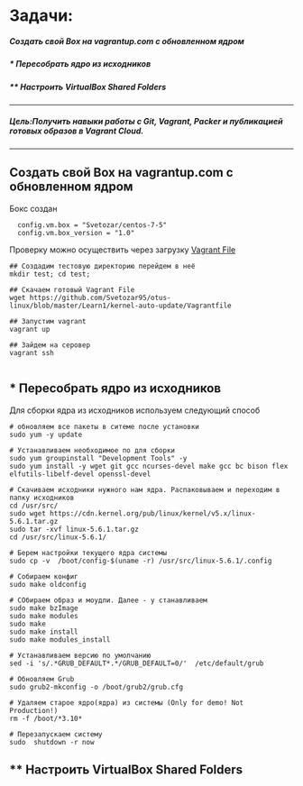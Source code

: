 # Задачи:

##### Создать свой Box на vagrantup.com с обновленном ядром
##### * Пересобрать ядро из исходников
##### ** Настроить VirtualBox Shared Folders

--------------------------------

##### Цель:Получить навыки работы с Git, Vagrant, Packer и публикацией готовых образов в Vagrant Cloud.
--------------------------------

## Создать свой Box на vagrantup.com с обновленном ядром

Бокс создан

```
  config.vm.box = "Svetozar/centos-7-5"
  config.vm.box_version = "1.0"
```
Проверку можно осуществить через загрузку [Vagrant File](https://github.com/Svetozar95/otus-linux/blob/master/Learn1/kernel-auto-update/Vagrantfile)
```
## Создадим тестовую директорию перейдем в неё
mkdir test; cd test;

## Скачаем готовый Vagrant File 
wget https://github.com/Svetozar95/otus-linux/blob/master/Learn1/kernel-auto-update/Vagrantfile

## Запустим vagrant
vagrant up

## Зайдем на серовер 
vagrant ssh


```

## * Пересобрать ядро из исходников

Для сборки ядра из исходников используем следующий способ


```
# обновляем все пакеты в ситеме после установки
sudo yum -y update

# Устанавливаем необходимое по для сборки
sudo yum groupinstall "Development Tools" -y
sudo yum install -y wget git gcc ncurses-devel make gcc bc bison flex elfutils-libelf-devel openssl-devel 

# Скачиваем исходники нужного нам ядра. Распаковываем и переходим в папку исходников
cd /usr/src/
sudo wget https://cdn.kernel.org/pub/linux/kernel/v5.x/linux-5.6.1.tar.gz
sudo tar -xvf linux-5.6.1.tar.gz
cd /usr/src/linux-5.6.1/

# Берем настройки текущего ядра системы
sudo cp -v  /boot/config-$(uname -r) /usr/src/linux-5.6.1/.config

# Собираем конфиг
sudo make oldconfig

# СОбираем образ и моудли. Далее - у станавливаем
sudo make bzImage
sudo make modules
sudo make
sudo make install
sudo make modules_install

# Устанавливаем версию по умолчанию
sed -i 's/.*GRUB_DEFAULT*.*/GRUB_DEFAULT=0/'  /etc/default/grub

# Обновляем Grub
sudo grub2-mkconfig -o /boot/grub2/grub.cfg

# Удаляем старое ядро(ядра) из системы (Only for demo! Not Production!)
rm -f /boot/*3.10*

# Перезапускаем систему
sudo  shutdown -r now
```

## ** Настроить VirtualBox Shared Folders


